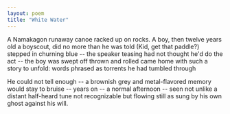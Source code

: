 ```yaml
---
layout: poem
title: "White Water"
---
```


A Namakagon runaway canoe
racked up on rocks. A boy, then twelve years old
a boyscout, did no more than he was told
(Kid, get that paddle?) stepped in churning blue
-- the speaker teasing had not thought he'd do
the act -- the boy was swept off
		thrown and rolled
came home with such a story to unfold:
words phrased as torrents
		he had tumbled through

He could not tell enough -- a brownish grey
and metal-flavored memory would stay
to bruise -- years on -- a normal afternoon --
seen not unlike a distant half-heard tune
not recognizable but flowing still
as sung by his own ghost against his will.

